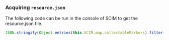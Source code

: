 ### Acquiring `resource.json`

The following code can be run in the console of SCIM to get the resource.json file.

```javascript
JSON.stringify(Object.entries(this.SCIM.map.collectableMarkers).filter(([key]) => key.startsWith('Persistent_Level:PersistentLevel.BP_ResourceNode')).map(([, value]) => ({'id': value.options.layerId, 'lat': value._latlng.lat, 'lng': value._latlng.lng})));
```
